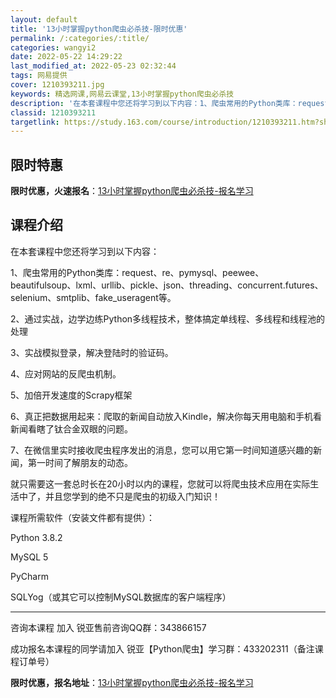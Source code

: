 ```yaml
---
layout: default
title: '13小时掌握python爬虫必杀技-限时优惠'
permalink: /:categories/:title/
categories: wangyi2
date: 2022-05-22 14:29:22
last_modified_at: 2022-05-23 02:32:44
tags: 网易提供
cover: 1210393211.jpg
keywords: 精选网课,网易云课堂,13小时掌握python爬虫必杀技
description: '在本套课程中您还将学习到以下内容：1、爬虫常用的Python类库：request、re、pymysql、peewee、b'
classid: 1210393211
targetlink: https://study.163.com/course/introduction/1210393211.htm?share=1&shareId=1025206652&utm_campaign=share&utm_medium=iphoneShare&utm_source=&utm_u=1025206652
---
```


## 限时特惠

**限时优惠，火速报名**：[13小时掌握python爬虫必杀技-报名学习](https://study.163.com/course/introduction/1210393211.htm?share=1&shareId=1025206652&utm_campaign=share&utm_medium=iphoneShare&utm_source=&utm_u=1025206652)

## 课程介绍

在本套课程中您还将学习到以下内容：

1、爬虫常用的Python类库：request、re、pymysql、peewee、beautifulsoup、lxml、urllib、pickle、json、threading、concurrent.futures、selenium、smtplib、fake_useragent等。

2、通过实战，边学边练Python多线程技术，整体搞定单线程、多线程和线程池的处理

3、实战模拟登录，解决登陆时的验证码。

4、应对网站的反爬虫机制。

5、加倍开发速度的Scrapy框架

6、真正把数据用起来：爬取的新闻自动放入Kindle，解决你每天用电脑和手机看新闻看瞎了钛合金双眼的问题。

7、在微信里实时接收爬虫程序发出的消息，您可以用它第一时间知道感兴趣的新闻，第一时间了解朋友的动态。



就只需要这一套总时长在20小时以内的课程，您就可以将爬虫技术应用在实际生活中了，并且您学到的绝不只是爬虫的初级入门知识！



课程所需软件（安装文件都有提供）：

Python 3.8.2

MySQL 5

PyCharm

SQLYog（或其它可以控制MySQL数据库的客户端程序）

--------------------------------------------------------------------

咨询本课程 加入   锐亚售前咨询QQ群：343866157

成功报名本课程的同学请加入   锐亚【Python爬虫】学习群：433202311（备注课程订单号）

**限时优惠，报名地址**：[13小时掌握python爬虫必杀技-报名学习](https://study.163.com/course/introduction/1210393211.htm?share=1&shareId=1025206652&utm_campaign=share&utm_medium=iphoneShare&utm_source=&utm_u=1025206652)

